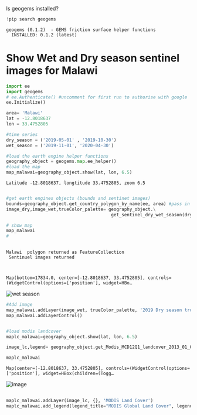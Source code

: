 Is geogems installed?

```python
!pip search geogems
```

    geogems (0.1.2)  - GEMS friction surface helper functions
      INSTALLED: 0.1.2 (latest)


# Show Wet and Dry season sentinel images for Malawi


```python
import ee
import geogems  
# ee.Authenticate() #uncomment for first run to authorise with google 
ee.Initialize()

area= 'Malawi'
lat = -12.8018637
lon = 33.4752805

#time series 
dry_season = ('2019-05-01' , '2019-10-30') 
wet_season = ('2019-11-01', '2020-04-30')

#load the earth engine helper functions
geography_object = geogems.map.ee_helper()
#load the map 
map_malawai=geography_object.show(lat, lon, 6.5)

```

    Latitude -12.8018637, longtitude 33.4752805, zoom 6.5



```python

#get earth engines objects (bounds and sentinet images)
bounds=geography_object.get_country_polygon_by_name(ee, area) #pass in country name
image_dry,image_wet,trueColor_palette= geography_object.\
                                        get_sentinel_dry_wet_season(dry_season,wet_season ,ee,bounds)

# show map 
map_malawai
# 
 
```

    Malawi  polygon returned as FeatureCollection
     Sentinuel images returned



    Map(bottom=17834.0, center=[-12.8018637, 33.4752805], controls=(WidgetControl(options=['position'], widget=HBo…

![wet season](https://warehouse-camo.ingress.cmh1.psfhosted.org/afe8c02839ece956d3fe507fb45017b8d865841e/68747470733a2f2f6769746875622e636f6d2f74316e616b2f67656f67656d732f626c6f622f6d61696e2f706963732f73656e74696e656c5f7765745f736561736f6e2e706e673f7261773d74727565)

```python
#Add image
map_malawai.addLayer(image_wet, trueColor_palette, '2019 Dry season true color');
map_malawai.addLayerControl()  
```


```python

#load modis landcover
maplc_malawai=geography_object.show(lat, lon, 6.5)

image_lc,legend= geography_object.get_Modis_MCD12Q1_landcover_2013_01_01(ee,bounds)


```

```python
maplc_malawai
```

    Map(center=[-12.8018637, 33.4752805], controls=(WidgetControl(options=['position'], widget=HBox(children=(Togg…


![image](https://warehouse-camo.ingress.cmh1.psfhosted.org/de3ba43fc8eb9586a1c774ebfbbece563cbcc9bd/68747470733a2f2f6769746875622e636f6d2f74316e616b2f67656f67656d732f626c6f622f6d61696e2f706963732f6d6f6469735f6c632e706e673f7261773d74727565)

```python
 
maplc_malawai.addLayer(image_lc, {}, 'MODIS Land Cover')
maplc_malawai.add_legend(legend_title="MODIS Global Land Cover", legend_dict=legend)
 
```
